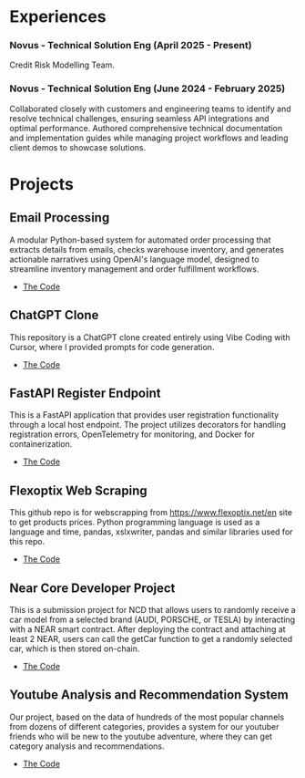 # Experiences

### Novus - Technical Solution Eng  (April 2025 - Present)
Credit Risk Modelling Team.

### Novus - Technical Solution Eng  (June 2024 - February 2025)
Collaborated closely with customers and engineering teams to identify and resolve technical challenges, ensuring seamless API
integrations and optimal performance. Authored comprehensive technical documentation and implementation guides while
managing project workflows and leading client demos to showcase solutions.

# Projects

## Email Processing
A modular Python-based system for automated order processing that extracts details from emails, checks warehouse inventory, and generates actionable narratives using OpenAI's language model, designed to streamline inventory management and order fulfillment workflows.
- [The Code](https://github.com/venturero/email_processing)
  
## ChatGPT Clone
This repository is a ChatGPT clone created entirely using Vibe Coding with Cursor, where I provided prompts for code generation. 
- [The Code](https://github.com/venturero/ChatGPT_Clone)

## FastAPI Register Endpoint
This is a FastAPI application that provides user registration functionality through a local host endpoint. The project utilizes decorators for handling registration errors, OpenTelemetry for monitoring, and Docker for containerization.
- [The Code](https://github.com/venturero/FastAPI_register)

## Flexoptix Web Scraping
This github repo is for webscrapping from https://www.flexoptix.net/en site to get products prices. Python programming language is used as a language and time, pandas, xslxwriter, pandas and similar libraries used for this repo.
- [The Code](https://github.com/venturero/Flexoptix-Web-Scraping)

## Near Core Developer Project
This is a submission project for NCD that allows users to randomly receive a car model from a selected brand (AUDI, PORSCHE, or TESLA) by interacting with a NEAR smart contract. After deploying the contract and attaching at least 2 NEAR, users can call the getCar function to get a randomly selected car, which is then stored on-chain.
- [The Code](https://github.com/venturero/NCDproject)

## Youtube Analysis and Recommendation System
Our project, based on the data of hundreds of the most popular channels from dozens of different categories, provides a system for our youtuber friends who will be new to the youtube adventure, where they can get category analysis and recommendations.
- [The Code](https://github.com/venturero/Youtube-Analysis-and-Recommendation-System)


